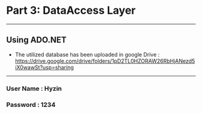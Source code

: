 # Part 3: DataAccess Layer
---

## Using ADO.NET
- The utilized database has been uploaded in google Drive : https://drive.google.com/drive/folders/1pD2TL0HZORAW26RbHjANezd5iX0wawSt?usp=sharing

---
### User Name : Hyzin
### Password : 1234


